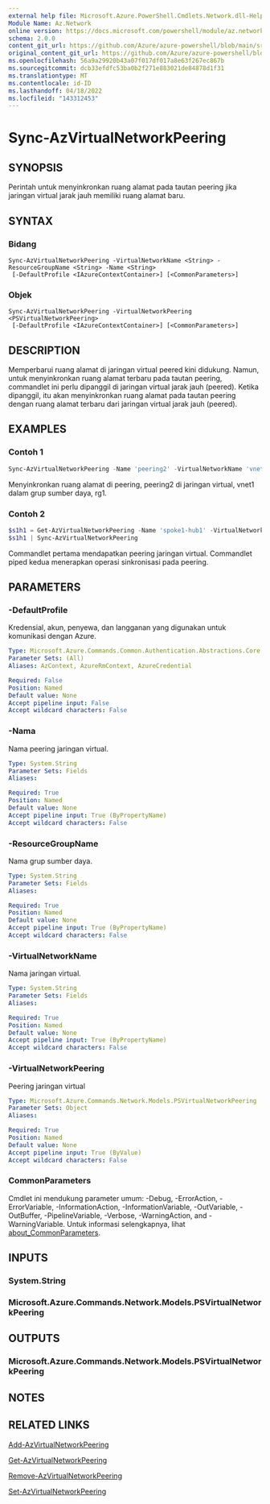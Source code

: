 ```yaml
---
external help file: Microsoft.Azure.PowerShell.Cmdlets.Network.dll-Help.xml
Module Name: Az.Network
online version: https://docs.microsoft.com/powershell/module/az.network/sync-azvirtualnetworkpeering
schema: 2.0.0
content_git_url: https://github.com/Azure/azure-powershell/blob/main/src/Network/Network/help/Sync-AzVirtualNetworkPeering.md
original_content_git_url: https://github.com/Azure/azure-powershell/blob/main/src/Network/Network/help/Sync-AzVirtualNetworkPeering.md
ms.openlocfilehash: 56a9a29920b43a07f017df017a8e63f267ec867b
ms.sourcegitcommit: dcb33efdfc53ba0b2f271e883021de84878d1f31
ms.translationtype: MT
ms.contentlocale: id-ID
ms.lasthandoff: 04/18/2022
ms.locfileid: "143312453"
---
```

# Sync-AzVirtualNetworkPeering

## SYNOPSIS
Perintah untuk menyinkronkan ruang alamat pada tautan peering jika jaringan virtual jarak jauh memiliki ruang alamat baru.

## SYNTAX

### Bidang
```
Sync-AzVirtualNetworkPeering -VirtualNetworkName <String> -ResourceGroupName <String> -Name <String>
 [-DefaultProfile <IAzureContextContainer>] [<CommonParameters>]
```

### Objek
```
Sync-AzVirtualNetworkPeering -VirtualNetworkPeering <PSVirtualNetworkPeering>
 [-DefaultProfile <IAzureContextContainer>] [<CommonParameters>]
```

## DESCRIPTION
Memperbarui ruang alamat di jaringan virtual peered kini didukung. Namun, untuk menyinkronkan ruang alamat terbaru pada tautan peering, commandlet ini perlu dipanggil di jaringan virtual jarak jauh (peered). Ketika dipanggil, itu akan menyinkronkan ruang alamat pada tautan peering dengan ruang alamat terbaru dari jaringan virtual jarak jauh (peered).

## EXAMPLES

### Contoh 1
```powershell
Sync-AzVirtualNetworkPeering -Name 'peering2' -VirtualNetworkName 'vnet1' -ResourceGroupName 'rg1'
```

Menyinkronkan ruang alamat di peering, peering2 di jaringan virtual, vnet1 dalam grup sumber daya, rg1.

### Contoh 2
```powershell
$s1h1 = Get-AzVirtualNetworkPeering -Name 'spoke1-hub1' -VirtualNetworkName 'spoke1' -ResourceGroupName 'HUB1-RG'
$s1h1 | Sync-AzVirtualNetworkPeering
```

Commandlet pertama mendapatkan peering jaringan virtual. Commandlet piped kedua menerapkan operasi sinkronisasi pada peering.

## PARAMETERS

### -DefaultProfile
Kredensial, akun, penyewa, dan langganan yang digunakan untuk komunikasi dengan Azure.

```yaml
Type: Microsoft.Azure.Commands.Common.Authentication.Abstractions.Core.IAzureContextContainer
Parameter Sets: (All)
Aliases: AzContext, AzureRmContext, AzureCredential

Required: False
Position: Named
Default value: None
Accept pipeline input: False
Accept wildcard characters: False
```

### -Nama
Nama peering jaringan virtual.

```yaml
Type: System.String
Parameter Sets: Fields
Aliases:

Required: True
Position: Named
Default value: None
Accept pipeline input: True (ByPropertyName)
Accept wildcard characters: False
```

### -ResourceGroupName
Nama grup sumber daya.

```yaml
Type: System.String
Parameter Sets: Fields
Aliases:

Required: True
Position: Named
Default value: None
Accept pipeline input: True (ByPropertyName)
Accept wildcard characters: False
```

### -VirtualNetworkName
Nama jaringan virtual.

```yaml
Type: System.String
Parameter Sets: Fields
Aliases:

Required: True
Position: Named
Default value: None
Accept pipeline input: True (ByPropertyName)
Accept wildcard characters: False
```

### -VirtualNetworkPeering
Peering jaringan virtual

```yaml
Type: Microsoft.Azure.Commands.Network.Models.PSVirtualNetworkPeering
Parameter Sets: Object
Aliases:

Required: True
Position: Named
Default value: None
Accept pipeline input: True (ByValue)
Accept wildcard characters: False
```

### CommonParameters
Cmdlet ini mendukung parameter umum: -Debug, -ErrorAction, -ErrorVariable, -InformationAction, -InformationVariable, -OutVariable, -OutBuffer, -PipelineVariable, -Verbose, -WarningAction, and -WarningVariable. Untuk informasi selengkapnya, lihat [about_CommonParameters](http://go.microsoft.com/fwlink/?LinkID=113216).

## INPUTS

### System.String

### Microsoft.Azure.Commands.Network.Models.PSVirtualNetworkPeering

## OUTPUTS

### Microsoft.Azure.Commands.Network.Models.PSVirtualNetworkPeering

## NOTES

## RELATED LINKS

[Add-AzVirtualNetworkPeering](./Add-AzVirtualNetworkPeering.md)

[Get-AzVirtualNetworkPeering](./Get-AzVirtualNetworkPeering.md)

[Remove-AzVirtualNetworkPeering](./Remove-AzVirtualNetworkPeering.md)

[Set-AzVirtualNetworkPeering](./Set-AzVirtualNetworkPeering.md)
